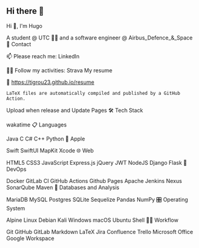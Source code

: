 ## Hi there 👋

Hi 👋, I'm Hugo

A student @ UTC 👨‍💻 and a software engineer @ Airbus_Defence_&_Space 🚀
Contact

📫 Please reach me: LinkedIn

🚴‍♂️ Follow my activities: Strava
My resume

📄 https://tigrou23.github.io/resume

    LaTeX files are automatically compiled and published by a GitHub Action.

Upload when release and Update Pages
🛠 Tech Stack

wakatime
📋 Languages

Java C C# C++ Python
 Apple

Swift SwiftUI MapKit Xcode
🌐 Web

HTML5 CSS3
JavaScript Express.js jQuery JWT NodeJS Django Flask
📲 DevOps

Docker GitLab CI GitHub Actions Github Pages Apache Jenkins Nexus SonarQube Maven
💾 Databases and Analysis

MariaDB MySQL Postgres SQLite Sequelize Pandas NumPy
🎛️ Operating System

Alpine Linux Debian Kali Windows macOS Ubuntu Shell
👨‍💻 Workflow

Git GitHub GitLab Markdown LaTeX Jira Confluence Trello Microsoft Office Google Workspace
